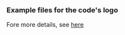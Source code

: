 ### Example files for the code's logo

Fore more details, see [here](https://perihpx.github.io/examples/fd-logo-soft-material.html)



